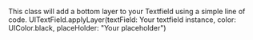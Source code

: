 This class will add a bottom layer to your Textfield using a simple line of code.
UITextField.applyLayer(textField: Your textfield instance, color: UIColor.black, placeHolder: "Your placeholder")
